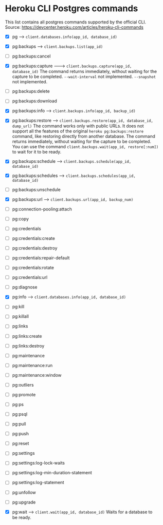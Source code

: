 # Heroku CLI Postgres commands

This list contains all postgres commands supported by the official CLI.
Source: https://devcenter.heroku.com/articles/heroku-cli-commands

- [x] pg --> `client.databases.info(app_id, database_id)`

- [x] pg:backups --> `client.backups.list(app_id)`

- [ ] pg:backups:cancel

- [x] pg:backups:capture ---> `client.backups.capture(app_id, database_id)`
The command returns immediately, without waiting for the capture to be completed.
`--wait-interval` not implemented. `--snapshot` not implemented.

- [ ] pg:backups:delete

- [ ] pg:backups:download

- [x] pg:backups:info --> `client.backups.info(app_id, backup_id)`

- [x] pg:backups:restore --> `client.backups.restore(app_id, database_id, dump_url)`
The command works only with public URLs. It does not support all the features of the original
`heroku pg:backups:restore` command, like restoring directly from another database.
The command returns immediately, without waiting for the capture to be completed.
You can use the command `client.backups.wait(app_id, restore[:num])` to wait for it to be ready.

- [x] pg:backups:schedule --> `client.backups.schedule(app_id, database_id)`


- [x] pg:backups:schedules --> `client.backups.schedules(app_id, database_id)`

- [ ] pg:backups:unschedule

- [x] pg:backups:url --> `client.backups.url(app_id, backup_num)`

- [ ] pg:connection-pooling:attach

- [ ] pg:copy

- [ ] pg:credentials

- [ ] pg:credentials:create

- [ ] pg:credentials:destroy

- [ ] pg:credentials:repair-default

- [ ] pg:credentials:rotate

- [ ] pg:credentials:url

- [ ] pg:diagnose

- [x] pg:info --> `client.databases.info(app_id, database_id)`

- [ ] pg:kill

- [ ] pg:killall

- [ ] pg:links

- [ ] pg:links:create

- [ ] pg:links:destroy

- [ ] pg:maintenance

- [ ] pg:maintenance:run

- [ ] pg:maintenance:window

- [ ] pg:outliers

- [ ] pg:promote

- [ ] pg:ps

- [ ] pg:psql

- [ ] pg:pull

- [ ] pg:push

- [ ] pg:reset

- [ ] pg:settings

- [ ] pg:settings:log-lock-waits

- [ ] pg:settings:log-min-duration-statement

- [ ] pg:settings:log-statement

- [ ] pg:unfollow

- [ ] pg:upgrade

- [x] pg:wait --> `client.wait(app_id, database_id)`
Waits for a database to be ready.
